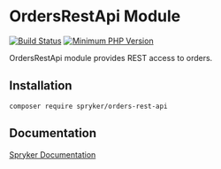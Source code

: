 # OrdersRestApi Module
[![Build Status](https://travis-ci.org/spryker/orders-rest-api.svg)](https://travis-ci.org/spryker/orders-rest-api)
[![Minimum PHP Version](https://img.shields.io/badge/php-%3E%3D%207.3-8892BF.svg)](https://php.net/)

OrdersRestApi module provides REST access to orders.

## Installation

```
composer require spryker/orders-rest-api
```

## Documentation

[Spryker Documentation](https://academy.spryker.com/developing_with_spryker/module_guide/modules.html)
